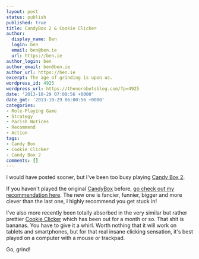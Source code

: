 ```yaml
---
layout: post
status: publish
published: true
title: CandyBox 2 & Cookie Clicker
author:
  display_name: Ben
  login: ben
  email: ben@ben.ie
  url: https://ben.ie
author_login: ben
author_email: ben@ben.ie
author_url: https://ben.ie
excerpt: The age of grinding is upon us.
wordpress_id: 4925
wordpress_url: https://thenorobotsblog.com/?p=4925
date: '2013-10-29 07:00:56 +0000'
date_gmt: '2013-10-29 06:00:56 +0000'
categories:
- Role-Playing Game
- Strategy
- Parish Notices
- Recommend
- Action
tags:
- Candy Box
- Cookie Clicker
- Candy Box 2
comments: []
---
```

<p>I would have posted sooner, but I've been too busy playing <a href="https://candybox2.net" target="_blank">Candy Box 2</a>.</p>
<p>If you haven't played the original <a href="https://candies.aniwey.net" target="_blank">CandyBox</a> before, <a title="Recommended: Candy Box" href="https://thenorobotsblog.com/recommended-candy-box/" target="_blank">go check out my recommendation here</a>. The new one is fancier, funnier, bigger and more clever than the last one, I highly recommend you get stuck in!</p>
<p>I've also more recently been totally absorbed in the very similar but rather prettier <a href="https://orteil.dashnet.org/cookieclicker/" target="_blank">Cookie Clicker</a> which has been out for a month or so. That shit is bananas. You have to give it a whirl. Worth nothing that it will work on tablets and smartphones, but for that real insane clicking sensation, it's best played on a computer with a mouse or trackpad.</p>
<p>Go, grind!</p>
